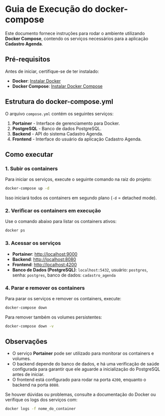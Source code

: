 # Guia de Execução do docker-compose

Este documento fornece instruções para rodar o ambiente utilizando **Docker Compose**, contendo os serviços necessários para a aplicação **Cadastro Agenda**.

## Pré-requisitos

Antes de iniciar, certifique-se de ter instalado:

- **Docker**: [Instalar Docker](https://docs.docker.com/get-docker/)
- **Docker Compose**: [Instalar Docker Compose](https://docs.docker.com/compose/install/)

## Estrutura do docker-compose.yml

O arquivo `compose.yml` contém os seguintes serviços:

1. **Portainer** - Interface de gerenciamento para Docker.
2. **PostgreSQL** - Banco de dados PostgreSQL.
3. **Backend** - API do sistema Cadastro Agenda.
4. **Frontend** - Interface do usuário da aplicação Cadastro Agenda.

## Como executar

### 1. Subir os containers
Para iniciar os serviços, execute o seguinte comando na raiz do projeto:

```sh
docker-compose up -d
```

Isso iniciará todos os containers em segundo plano (`-d` = detached mode).

### 2. Verificar os containers em execução
Use o comando abaixo para listar os containers ativos:

```sh
docker ps
```

### 3. Acessar os serviços

- **Portainer**: [http://localhost:9000](http://localhost:9000)
- **Backend**: [http://localhost:8080](http://localhost:8080)
- **Frontend**: [http://localhost:4200](http://localhost:4200)
- **Banco de Dados (PostgreSQL)**: `localhost:5432`, usuário: `postgres`, senha: `postgres`, banco de dados: `cadastro_agenda`

### 4. Parar e remover os containers
Para parar os serviços e remover os containers, execute:

```sh
docker-compose down
```

Para remover também os volumes persistentes:

```sh
docker-compose down -v
```

## Observações

- O serviço **Portainer** pode ser utilizado para monitorar os containers e volumes.
- O backend depende do banco de dados, e há uma verificação de saúde configurada para garantir que ele aguarde a inicialização do PostgreSQL antes de iniciar.
- O frontend está configurado para rodar na porta `4200`, enquanto o backend na porta `8080`.

Se houver dúvidas ou problemas, consulte a documentação do Docker ou verifique os logs dos serviços com:

```sh
docker logs -f nome_do_container
```

